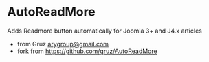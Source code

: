 # AutoReadMore

Adds Readmore button automatically for Joomla 3+ and J4.x articles

* from Gruz <arygroup@gmail.com>
* fork from https://github.com/gruz/AutoReadMore

